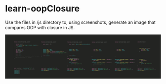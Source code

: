 #  learn-oopClosure

Use the files in /js directory to, using screenshots, generate an image that compares OOP with closure in JS.

![oopClosure](./images/oopClosure.gif)